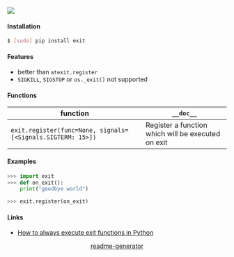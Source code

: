 <!--
https://pypi.org/project/readme-generator/
-->

[![](https://img.shields.io/pypi/pyversions/exit.svg?longCache=True)](https://pypi.org/project/exit/)

#### Installation
```bash
$ [sudo] pip install exit
```

#### Features
+   better than `atexit.register`
+   `SIGKILL`, `SIGSTOP` or `os._exit()` not supported

#### Functions
function|`__doc__`
-|-
`exit.register(func=None, signals=[<Signals.SIGTERM: 15>])` |Register a function which will be executed on exit

#### Examples
```python
>>> import exit
>>> def on_exit():
    print("goodbye world")

>>> exit.register(on_exit)
```

#### Links
+   [How to always execute exit functions in Python](http://grodola.blogspot.com/2016/02/how-to-always-execute-exit-functions-in-py.html)

<p align="center">
    <a href="https://pypi.org/project/readme-generator/">readme-generator</a>
</p>
